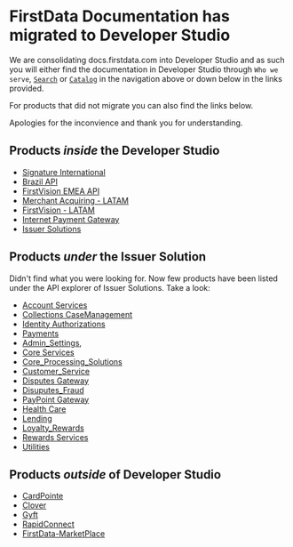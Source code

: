 # FirstData Documentation has migrated to Developer Studio

We are consolidating docs.firstdata.com into Developer Studio and as such you will either find the documentation in Developer Studio through `Who we serve`, [`Search`](/search) or [`Catalog`](/api) in the navigation above or down below in the links provided.

For products that did not migrate you can also find the links below.

Apologies for the inconvience and thank you for understanding.

## Products *inside* the Developer Studio

- [Signature International](/product/SignatureInternational)
- [Brazil API](/product/BrazilAPI)
- [FirstVision EMEA API](/product/FirstVisionEMEA)
- [Merchant Acquiring - LATAM](/product/MerchantAcquiringLATAM)
- [FirstVision - LATAM](/product/FirstVisionLATAM) 
- [Internet Payment Gateway](/product/IPGNA)
- [Issuer Solutions](/product/IssuerSolutions)

## Products *under* the Issuer Solution

Didn't find what you were looking for. Now few products have been listed under the API explorer of Issuer Solutions. Take a look:
- [Account Services](/product/IssuerSolutions/api/?type=post&path=/account/v4/accountChangeInTermsAudit&branch=develop&version=1.0.0)
- [Collections CaseManagement](/product/IssuerSolutions/api/?type=post&path=/collectionsAccounts/v1/accountDetails&branch=develop&version=1.0.0)
- [Identity Authorizations](/product/IssuerSolutions/api/?type=post&path=/authorizations/v2/acsAuthorizationControls&branch=develop&version=1.0.0) 
- [Payments](/product/IssuerSolutions/api/?type=post&path=/payments/v2/autoPayments&branch=develop&version=1.0.0)
- [Admin_Settings](/product/IssuerSolutions/api/?type=post&path=/ocs/v1/automatedAdjustmentProfile&branch=develop&version=1.0.0), 
- [Core Services](/product/IssuerSolutions/api/type=post&path=/cardholderPricing/v1/accountLevelRulesMinimumPaymentDueCommentText&branch=develop&version=1.0.0) 
- [Core_Processing_Solutions](/product/IssuerSolutions/api/?type=post&path=/commercialcard/v1/accountAuthStrategyDelete&branch=develop&version=1.0.0) 
- [Customer_Service](/product/IssuerSolutions/api/?type=post&path=/ecsPayments/v2/activeRegistration&branch=develop&version=1.0.0) 
- [Disputes Gateway](/product/IssuerSolutions/api/?type=post&path=/fs/disputesGateway/v1/nautilusNotify&branch=develop&version=1.0.0) 
- [Disuputes_Fraud](/product/IssuerSolutions/api/?type=post&path=/creCore/v1/createEaseFraudFeedbackRecord&branch=develop&version=1.0.0) 
- [PayPoint Gateway](/product/IssuerSolutions/api/?type=post&path=/cancelPayment&branch=develop&version=1.0.0) 
- [Health Care](/product/IssuerSolutions/api/?type=post&path=/healthcare/v1/addOverrideMerchantCategoryCode&branch=develop&version=1.0.0)
- [Lending](/product/IssuerSolutions/api/?type=post&path=/offers/v1/acceptOffer&branch=develop&version=1.0.0)
- [Loyalty_Rewards](/product/IssuerSolutions/api/?type=post&path=/rewardsui/v2/addHouseholdMember&branch=develop&version=1.0.0)
- [Rewards Services](/product/IssuerSolutions/api/?type=post&path=/rewardsui/v2/getRealTimeRewardDetails&branch=develop&version=1.0.0)
- [Utilities](/product/IssuerSolutions/api/?type=post&path=/utilities/v4/consumerAccounts&branch=develop&version=1.0.0)

## Products *outside* of Developer Studio

- [CardPointe](https://developer.cardpointe.com/)
- [Clover](https://docs.clover.com/docs)
- [Gyft](https://business.gyft.com/developers/)
- [RapidConnect](https://www.rapidconnect.com/)
- [FirstData-MarketPlace](https://developer.firstdata.com/marketplace/)
